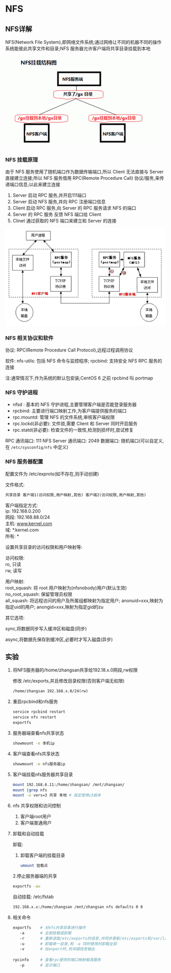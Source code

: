# NFS

## NFS详解

NFS(Network File System),即网络文件系统;通过网络让不同的机器不同的操作系统能彼此共享文件和目录;NFS 服务器允许客户端将共享目录挂载到本地

![NFS示意图](./Pics/NFS.png)

### NFS 挂载原理

由于 NFS 服务使用了随机端口作为数据传输端口,所以 Client 无法直接与 Server 直接建立连接;所以 NFS 服务借用 RPC(Remote Procedure Call) 协议/服务,来传递端口信息;以此来建立连接

1. Server 启动 RPC 服务,并开启111端口
2. Server 启动 NFS 服务,并向 RPC 注册端口信息
3. Client 启动 RPC 服务,向 Server 的 RPC 服务请求 NFS 的端口
4. Server 的 RPC 服务 反馈 NFS 端口给 Client
5. Clinet 通过获取的 NFS 端口来建立和 Server 的连接

![NFS原理](./Pics/NFS原理.png)

### NFS 相关协议和软件

协议: RPC(Remote Procedure Call Protocol),远程过程调用协议

软件: nfs-utils: 包括 NFS 命令与监控程序; rpcbind: 支持安全 NFS RPC 服务的连接

注:通常情况下,作为系统的默认包安装;CentOS 6 之前 rpcbind 叫 portmap

### NFS 守护进程

* nfsd : 基本的 NFS 守护进程,主要管理客户端是否能登录服务器
* rpcbind: 主要进行端口映射工作,为客户端提供服务的端口
* rpc.mountd: 管理 NFS 的文件系统,审核客户端权限
* rpc.lockd(非必要): 文件锁,需要 Client 和 Server 同时开启服务
* rpc.statd(非必要): 检查文件的一致性,检测到损坏时,尝试修复

RPC 通讯端口: 111
NFS Server 通讯端口: 2049
数据端口: 随机端口(可以自定义,在 `/etc/sysconfig/nfs` 中定义)

### NFS 服务器配置

配置文件为 /etc/exprots(如不存在,则手动创建)

文件格式:

```txt
共享目录 客户端1(访问权限,用户映射,其他) 客户端2(访问权限,用户映射,其他)
```

客户端指定方式:  
ip: 192.168.0.200  
网段: 192.168.88.0/24  
主机: www.kernel.com  
域: \*.kernel.com  
所有: \*

设置共享目录的访问权限和用户映射等:

访问权限:  
ro, 只读  
rw, 读写

用户映射:  
root_squash: 将 root 用户映射为(nfsnobody)用户(默认生效)  
no_root_squash: 保留管理员权限  
all_squash: 将远程访问的用户及所属组都映射为指定用户;
anonuid=xxx,映射为指定uid的用户;
anongid=xxx,映射为指定gid的zu

其它选项:

sync,将数据同步写入缓冲区和磁盘(同步)

async,将数据先保存到缓冲区,必要时才写入磁盘(异步)

## 实验

1. 将NFS服务器的/home/zhangsan共享给192.18.x.0网段,rw权限  

   修改 /etc/exports,并且修改目录权限(否则客户端无权限)

   ```txt
   /home/zhangsan 192.168.x.0/24(rw)
   ```

2. 重启rpcbind和nfs服务  

   ```bash
   service rpcbind restart
   service nfs restart
   exportfs
   ```

3. 服务器端查看nfs共享状态

   ```bash
   showmount -e 本机ip
   ```

4. 客户端查看nfs共享状态

   ```bash
   showmount -e nfs服务器ip
   ```

5. 客户端挂载nfs服务器共享目录

   ```bash
   mount 192.168.6.11:/home/zhangsan/ /mnt/zhangsan/
   mount |grep nfs
   mount -o vers=3 共享 本地 # 指定使用v3版本
   ```

6. nfs 共享权限和访问控制

   1. 客户端root用户
   2. 客户端普通用户

7. 卸载和自动挂载

   卸载:
   1. 卸载客户端的挂载目录

      ```bash
      umount 挂载点
      ```

   2.停止服务器端的共享

      ```bash
      exportfs -au
      ```

   自动挂载: /etc/fstab

   ```txt
   192.168.x.x:/home/zhangsan /mnt/zhangsan nfs defaults 0 0
   ```

8. 相关命令

   ```bash
   exportfs    # 对nfs共享目录进行操作
      -a       # 全部挂载或卸载
      -r       # 重新读取/etc/exports的信息,并同步更新/etc/exports和/var/lib/nfs/xtab
      -u       # 卸载单一目录,和 -a 同时使用时卸载全部
      -v       # 在export时,将详细信息输出

   rpcinfo     # 查看rpc提供的端口映射极其服务
      -p       # 显示端口
   ```
